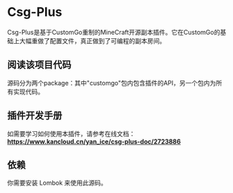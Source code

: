# Csg-Plus

Csg-Plus是基于CustomGo重制的MineCraft开源副本插件。它在CustomGo的基础上大幅重做了配置文件，真正做到了可编程的副本房间。

## 阅读该项目代码
源码分为两个package：其中"customgo"包内包含插件的API，另一个包内为所有实现代码。

## 插件开发手册
如需要学习如何使用本插件，请参考在线文档：  
**https://www.kancloud.cn/yan_ice/csg-plus-doc/2723886**

## 依赖

你需要安装 Lombok 来使用此源码。